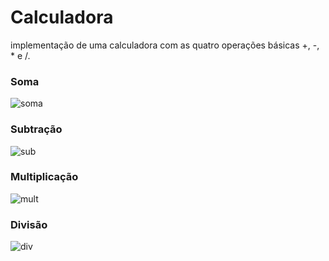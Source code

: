 # Calculadora

 implementação de uma calculadora com as quatro operações básicas  +, -, * e /. 
 
 ### Soma
![soma](https://user-images.githubusercontent.com/38968106/160301265-7cb481cc-bf72-4212-bfc2-bef239db793a.gif)
 ### Subtração
![sub](https://user-images.githubusercontent.com/38968106/160301267-4fae7e5b-0e88-4580-9e1f-7c35530c65f5.gif)
 ### Multiplicação
![mult](https://user-images.githubusercontent.com/38968106/160301264-f0bc9944-b5d9-46b4-a3cd-b00e6b5b296e.gif)
 ### Divisão
![div](https://user-images.githubusercontent.com/38968106/160301263-abd1e6da-a3b2-457b-a3c4-454be595b2ad.gif)


